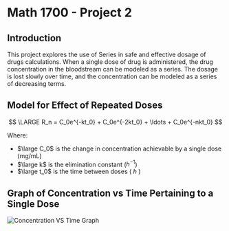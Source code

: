 # Math 1700 - Project 2

## Introduction

This project explores the use of Series in safe and effective dosage of drugs calculations. When a single dose of drug is administered, the drug concentration in the bloodstream can be modeled as a series. The dosage is lost slowly over time, and the concentration can be modeled as a series of decreasing terms.

## Model for Effect of Repeated Doses

$$
\LARGE
 R_n = C_0e^{-kt_0} + C_0e^{-2kt_0} + \ldots + C_0e^{-nkt_0}
$$

Where:

- $\large C_0$ is the change in concentration achievable by a single dose (mg/mL)
- $\large k$ is the elimination constant ($h^{-1}$)
- $\large t_0$ is the time between doses ( $h$ )

## Graph of Concentration vs Time Pertaining to a Single Dose

![Concentration VS Time Graph](https://github.com/RadhiRasho/Classnotes/blob/master/Calc2/Project_Two/Project_Two_Concentration_VS_Time_Graph.png)
